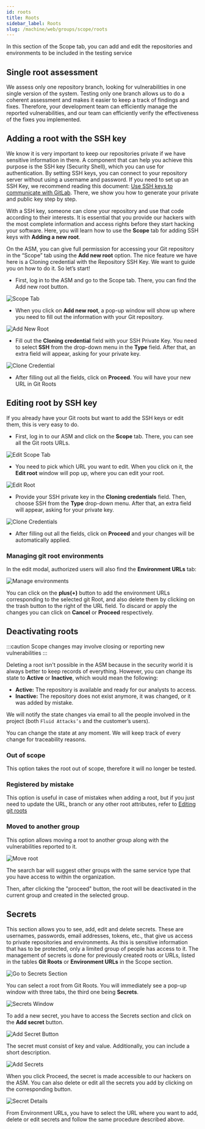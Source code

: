 ```yaml
---
id: roots
title: Roots
sidebar_label: Roots
slug: /machine/web/groups/scope/roots
---
```


In this section of the Scope tab,
you can add and edit
the repositories and environments
to be included in the testing service

## Single root assessment

We assess only one
repository branch,
looking for vulnerabilities in
one single version of the system.
Testing only one branch allows
us to do a coherent assessment
and makes it easier to keep a
track of findings and fixes.
Therefore,
your development team can
efficiently manage the
reported vulnerabilities,
and our team can efficiently
verify the effectiveness of
the fixes you implemented.

## Adding a root with the SSH key

We know it is very important to keep our repositories
private if we have sensitive information in there.
A component that can help you achieve this purpose is
the SSH key (Security Shell), which you can use for authentication.
By setting SSH keys, you can connect to your repository
server without using a username and password.
If you need to set up an SSH Key, we recommend reading
this document: [Use SSH keys to communicate with GitLab](https://docs.gitlab.com/ee/ssh/index.html#add-an-ssh-key-to-your-gitlab-account).
There, we show you how to generate your private
and public key step by step.

With a SSH key,
someone can clone your repository
and use that code according to their interests.
It is essential that you provide our hackers with
the most complete information and access rights
before they start hacking your software.
Here,
you will learn how to use the **Scope** tab for
adding SSH keys with **Adding a new root**.

On the ASM,
you can give full permission for
accessing your Git repository in the “Scope” tab
using the **Add new root** option.
The nice feature we have here is a Cloning
credential with the Repository SSH Key.
We want to guide you on how to do it.
So let’s start!

- First, log in to the ASM and go to the Scope tab.
  There, you can find the Add new root button.

![Scope Tab](https://res.cloudinary.com/fluid-attacks/image/upload/v1643749134/docs/web/groups/scope/root_scope_tab.png)

- When you click on **Add new root**, a pop-up window
  will show up where you need to fill out the
  information with your Git repository.

![Add New Root](https://res.cloudinary.com/fluid-attacks/image/upload/v1643749134/docs/web/groups/scope/root_add_new.png)

- Fill out the **Cloning credential** field with
  your SSH Private Key.
  You need to select **SSH** from the drop-down
  menu in the **Type** field.
  After that, an extra field will appear,
  asking for your private key.

![Clone Credential](https://res.cloudinary.com/fluid-attacks/image/upload/v1643749134/docs/web/groups/scope/root_cloning_credential.png)

- After filling out all the fields, click on **Proceed**.
  You will have your new URL in Git Roots

## Editing root by SSH key

If you already have your Git roots but
want to add the SSH keys or edit them,
this is very easy to do.

- First, log in to our ASM and click
  on the **Scope** tab.
  There, you can see all the Git roots URLs.

![Edit Scope Tab](https://res.cloudinary.com/fluid-attacks/image/upload/v1643814404/docs/web/groups/scope/edit_scope_tab.png)

- You need to pick which URL you want to edit.
  When you click on it, the **Edit root** window
  will pop up, where you can edit your root.

![Edit Root](https://res.cloudinary.com/fluid-attacks/image/upload/v1643814403/docs/web/groups/scope/edit_window_root.png)

- Provide your SSH private key in
  the **Cloning credentials** field.
  Then, choose SSH from the **Type**
  drop-down menu.
  After that, an extra field will
  appear, asking for your private key.

![Clone Credentials](https://res.cloudinary.com/fluid-attacks/image/upload/v1643814403/docs/web/groups/scope/edit_cloning_credentials.png)

- After filling out all the fields,
  click on **Proceed** and your changes
  will be automatically applied.

### Managing git root environments

In the edit modal, authorized users will also find the **Environment URLs**
tab:

![Manage environments](https://res.cloudinary.com/fluid-attacks/image/upload/v1622211895/docs/web/groups/scope/manage_envs_ywyggq.webp)

You can click on the **plus(+)** button
to add the environment URLs
corresponding to the selected git Root,
and also delete them
by clicking on the trash button
to the right of the URL field.
To discard or apply the changes
you can click on **Cancel**
or **Proceed** respectively.

## Deactivating roots

:::caution
Scope changes may involve closing or reporting new vulnerabilities
:::

Deleting a root isn't possible
in the ASM because in the
security world it is
always better to keep
records of everything.
However,
you can change its state
to **Active** or **Inactive**,
which would mean the following:

- **Active:**
  The repository is available and ready for our analysts to access.
- **Inactive:**
  The repository does not exist anymore, it was changed, or it was added by
  mistake.

We will notify the state changes
via email to all the people involved in the
project (both `Fluid Attacks’s`
and the customer’s users).

You can change the state at any moment.
We will keep track of every change for
traceability reasons.

### Out of scope

This option takes
the root out of scope,
therefore it will no
longer be tested.

### Registered by mistake

This option is useful in case
of mistakes when adding a root,
but if you just
need to update the URL,
branch or any other root attributes,
refer to [Editing git roots](#editing-git-roots)

### Moved to another group

This option allows moving a
root to another group along with the
vulnerabilities reported to it.

![Move root](https://res.cloudinary.com/fluid-attacks/image/upload/v1634230160/docs/web/groups/scope/move_root.png)

The search bar will suggest
other groups with the same
service type that you have
access to within the organization.

Then,
after clicking the "proceed" button,
the root will be deactivated in the
current group and created in
the selected group.

## Secrets

This section allows
you to see,
add,
edit and delete secrets.
These are usernames,
passwords,
email addresses,
tokens,
etc.,
that give us access to
private repositories
and environments.
As this is sensitive information
that has to be protected,
only a limited group of
people has access to it.
The management of secrets
is done for previously
created roots or URLs,
listed in the tables **Git Roots**
or **Environment URLs** in the
Scope section.

![Go to Secrets Section](https://res.cloudinary.com/fluid-attacks/image/upload/v1652717752/docs/web/groups/scope/secrets_gitroots_table.png)

You can select a
root from Git Roots.
You will immediately see a
pop-up window with three tabs,
the third one being **Secrets**.

![Secrets Window](https://res.cloudinary.com/fluid-attacks/image/upload/v1652717752/docs/web/groups/scope/secrets_window.png)

To add a new secret,
you have to access the Secrets
section and click on the
**Add secret** button.

![Add Secret Button](https://res.cloudinary.com/fluid-attacks/image/upload/v1652717752/docs/web/groups/scope/secrets_click_add.png)

The secret must consist
of key and value.
Additionally,
you can include a short description.

![Add Secrets](https://res.cloudinary.com/fluid-attacks/image/upload/v1652717752/docs/web/groups/scope/secrets_add_window.png)

When you click Proceed,
the secret is made accessible
to our hackers on the ASM.
You can also delete or edit
all the secrets you add by
clicking on the
corresponding button.

![Secret Details](https://res.cloudinary.com/fluid-attacks/image/upload/v1652717752/docs/web/groups/scope/secrets_accesible_editing.png)

From Environment URLs,
you have to select the URL
where you want to add,
delete or edit secrets and
follow the same procedure
described above.
